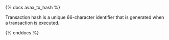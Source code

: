 {% docs avax_tx_hash %}

Transaction hash is a unique 66-character identifier that is generated when a transaction is executed. 

{% enddocs %}